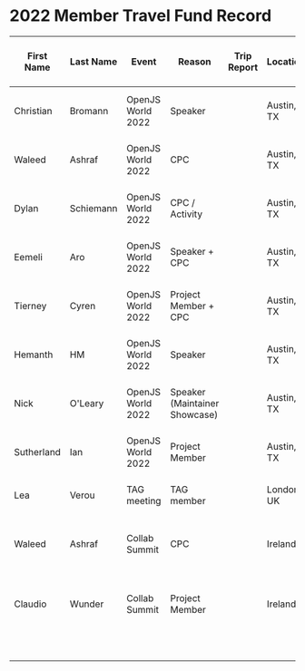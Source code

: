 # 2022 Member Travel Fund Record

First Name | Last Name | Event | Reason | Trip Report | Location | Travel Dates | Amount Requested | Pull Request date | Pull Request link | Date Expense report sent | Amount of Expense Report | Date Sent to Finance | Date approved through Bill.com | Bill.com Amount approved for reimbursement
-|-|-|-|-|-|-|-|-|-|-|-|-|-|-
Christian | Bromann | OpenJS World 2022 | Speaker || Austin, TX | 06 - 10 Jun 2022 | 1100 USD | 17 Apr 2022 | tbd |
Waleed | Ashraf | OpenJS World 2022 | CPC || Austin, TX | 06 - 11 Jun 2022 | 2287 USD | 25 Apr 2022 | tbd |
Dylan | Schiemann | OpenJS World 2022 | CPC / Activity || Austin, TX | 06 - 10 Jun 2022 | 1782 USD | 25 Apr 2022 | tbd |
Eemeli | Aro | OpenJS World 2022 | Speaker + CPC || Austin, TX | 06 - 10 Jun 2022 | 1583 USD | 26 Apr 2022 | tbd |
Tierney | Cyren | OpenJS World 2022 | Project Member + CPC || Austin, TX | 06 - 10 Jun 2022 | 1535 USD | 26 Apr 2022 | tbd |
Hemanth | HM | OpenJS World 2022 | Speaker || Austin, TX | 06 - 10 Jun 2022 | 1500 USD | 24 May 2022 | tbd |
Nick | O'Leary | OpenJS World 2022 | Speaker (Maintainer Showcase) || Austin, TX | 06 - 10 Jun 2022 | 2000 USD | 12 May 2022 | tbd |
Sutherland | Ian | OpenJS World 2022 | Project Member || Austin, TX | 06 - 10 Jun 2022 | 2494 USD | 13 May 2022 | tbd |
Lea | Verou | TAG meeting | TAG member || London, UK | 25 - 28 Jul 2022 | 1800 USD | 10 Jul 2022 | tbd
Waleed | Ashraf | Collab Summit | CPC || Ireland | 30 Sept - 6 Oct 2022 | 1825 USD | 30 Aug 2022 | [link](https://github.com/openjs-foundation/cross-project-council/pull/931)
Claudio | Wunder | Collab Summit | Project Member || Ireland | 30 Sept - 3 Oct 2022 | 1050 USD | 10 Sept 2022 | tbd
||||||| Total | 18,956 USD |
